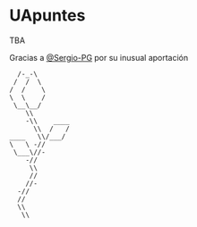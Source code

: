 # UApuntes

TBA

Gracias a [@Sergio-PG](https://github.com/Sergio-PG) por su inusual aportación
```
  /-_-\
 /  /  \
/  /    \
\  \    /
 \__\__/
    \\
    -\\    ____
      \\  /   /
____   \\/___/
\   \ -//
 \___\//-
    -//
     \\
     //
    //-
  -//
  //
  \\
   \\
```
